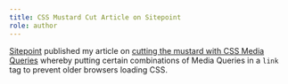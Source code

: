 ```yaml
---
title: CSS Mustard Cut Article on Sitepoint
role: author
---
```


[Sitepoint](http://www.sitepoint.com) published my article on [cutting the mustard with CSS Media Queries](http://www.sitepoint.com/cutting-the-mustard-with-css-media-queries/) whereby putting certain combinations of Media Queries in a `link` tag to prevent older browsers loading CSS.
